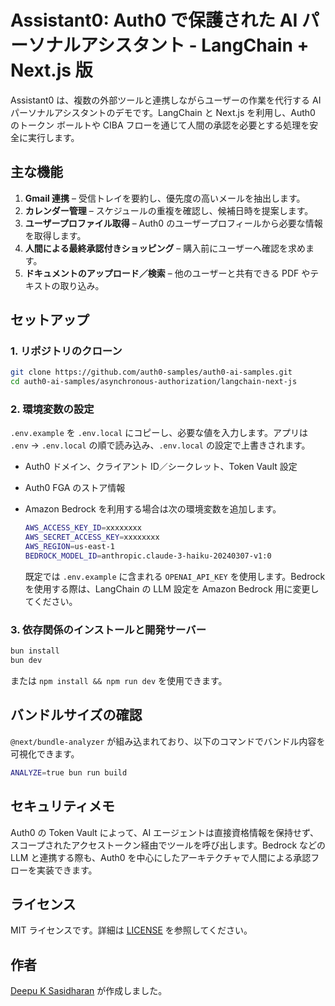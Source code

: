 # Assistant0: Auth0 で保護された AI パーソナルアシスタント - LangChain + Next.js 版

Assistant0 は、複数の外部ツールと連携しながらユーザーの作業を代行する AI パーソナルアシスタントのデモです。LangChain と Next.js を利用し、Auth0 のトークン ボールトや CIBA フローを通じて人間の承認を必要とする処理を安全に実行します。

## 主な機能

1. **Gmail 連携** – 受信トレイを要約し、優先度の高いメールを抽出します。
2. **カレンダー管理** – スケジュールの重複を確認し、候補日時を提案します。
3. **ユーザープロファイル取得** – Auth0 のユーザープロフィールから必要な情報を取得します。
4. **人間による最終承認付きショッピング** – 購入前にユーザーへ確認を求めます。
5. **ドキュメントのアップロード／検索** – 他のユーザーと共有できる PDF やテキストの取り込み。

## セットアップ

### 1. リポジトリのクローン

```bash
git clone https://github.com/auth0-samples/auth0-ai-samples.git
cd auth0-ai-samples/asynchronous-authorization/langchain-next-js
```

### 2. 環境変数の設定

`.env.example` を `.env.local` にコピーし、必要な値を入力します。アプリは `.env` → `.env.local` の順で読み込み、`.env.local` の設定で上書きされます。

- Auth0 ドメイン、クライアント ID／シークレット、Token Vault 設定
- Auth0 FGA のストア情報
- Amazon Bedrock を利用する場合は次の環境変数を追加します。

  ```bash
  AWS_ACCESS_KEY_ID=xxxxxxxx
  AWS_SECRET_ACCESS_KEY=xxxxxxxx
  AWS_REGION=us-east-1
  BEDROCK_MODEL_ID=anthropic.claude-3-haiku-20240307-v1:0
  ```

  既定では `.env.example` に含まれる `OPENAI_API_KEY` を使用します。Bedrock を使用する際は、LangChain の LLM 設定を Amazon Bedrock 用に変更してください。

### 3. 依存関係のインストールと開発サーバー

```bash
bun install
bun dev
```

または `npm install && npm run dev` を使用できます。

## バンドルサイズの確認

`@next/bundle-analyzer` が組み込まれており、以下のコマンドでバンドル内容を可視化できます。

```bash
ANALYZE=true bun run build
```

## セキュリティメモ

Auth0 の Token Vault によって、AI エージェントは直接資格情報を保持せず、スコープされたアクセストークン経由でツールを呼び出します。Bedrock などの LLM と連携する際も、Auth0 を中心にしたアーキテクチャで人間による承認フローを実装できます。

## ライセンス

MIT ライセンスです。詳細は [LICENSE](LICENSE) を参照してください。

## 作者

[Deepu K Sasidharan](https://github.com/deepu105) が作成しました。
